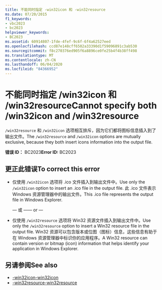 ```yaml
---
title: 不能同时指定 -win32icon 和 -win32resource
ms.date: 07/20/2015
f1_keywords:
- vbc2023
- bc2023
helpviewer_keywords:
- BC2023
ms.assetid: 60914807-1fde-4fef-9c6f-6f4a62527eed
ms.openlocfilehash: ccd87e148cff6502a33390d1f59096891c3ab530
ms.sourcegitcommit: f8c270376ed905f6a8896ce0fe25b4f4b38ff498
ms.translationtype: MT
ms.contentlocale: zh-CN
ms.lasthandoff: 06/04/2020
ms.locfileid: "84366952"
---
```

# <a name="cannot-specify-both-win32icon-and-win32resource"></a><span data-ttu-id="f88cf-102">不能同时指定 /win32icon 和 /win32resource</span><span class="sxs-lookup"><span data-stu-id="f88cf-102">Cannot specify both /win32icon and /win32resource</span></span>
<span data-ttu-id="f88cf-103">`/win32resource` 和 `/win32icon` 选项相互排斥，因为它们都将图标信息插入到了输出文件。</span><span class="sxs-lookup"><span data-stu-id="f88cf-103">The `/win32resource` and `/win32icon` options are mutually exclusive, because they both insert icons information into the output file.</span></span>  
  
 <span data-ttu-id="f88cf-104">**错误 ID：** BC2023</span><span class="sxs-lookup"><span data-stu-id="f88cf-104">**Error ID:** BC2023</span></span>  
  
## <a name="to-correct-this-error"></a><span data-ttu-id="f88cf-105">更正此错误</span><span class="sxs-lookup"><span data-stu-id="f88cf-105">To correct this error</span></span>  
  
- <span data-ttu-id="f88cf-106">仅使用 `/win32icon` 选项将 .ico 文件插入到输出文件中。</span><span class="sxs-lookup"><span data-stu-id="f88cf-106">Use only the `/win32icon` option to insert an .ico file in the output file.</span></span> <span data-ttu-id="f88cf-107">此 .ico 文件表示 Windows 资源管理器中的输出文件。</span><span class="sxs-lookup"><span data-stu-id="f88cf-107">This .ico file represents the output file in Windows Explorer.</span></span>  
  
     <span data-ttu-id="f88cf-108">— 或 —</span><span class="sxs-lookup"><span data-stu-id="f88cf-108">— or —</span></span>  
  
- <span data-ttu-id="f88cf-109">仅使用 `/win32resource` 选项将 Win32 资源文件插入到输出文件中。</span><span class="sxs-lookup"><span data-stu-id="f88cf-109">Use only the `/win32resource` option to insert a Win32 resource file in the output file.</span></span> <span data-ttu-id="f88cf-110">Win32 资源可以包含版本或位图（图标）信息，这些信息有助于在 Windows 资源管理器中标识你的应用程序。</span><span class="sxs-lookup"><span data-stu-id="f88cf-110">A Win32 resource can contain version or bitmap (icon) information that helps identify your application in Windows Explorer.</span></span>  
  
## <a name="see-also"></a><span data-ttu-id="f88cf-111">另请参阅</span><span class="sxs-lookup"><span data-stu-id="f88cf-111">See also</span></span>

- [<span data-ttu-id="f88cf-112">-win32icon</span><span class="sxs-lookup"><span data-stu-id="f88cf-112">-win32icon</span></span>](../reference/command-line-compiler/win32icon.md)
- [<span data-ttu-id="f88cf-113">-win32resource</span><span class="sxs-lookup"><span data-stu-id="f88cf-113">-win32resource</span></span>](../reference/command-line-compiler/win32resource.md)
